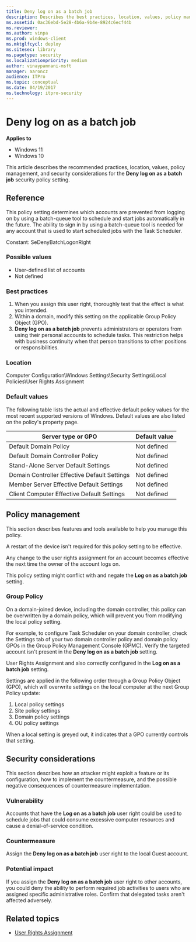 ```yaml
---
title: Deny log on as a batch job 
description: Describes the best practices, location, values, policy management, and security considerations for the Deny log on as a batch job security policy setting.
ms.assetid: 0ac36ebd-5e28-4b6a-9b4e-8924c6ecf44b
ms.reviewer: 
ms.author: vinpa
ms.prod: windows-client
ms.mktglfcycl: deploy
ms.sitesec: library
ms.pagetype: security
ms.localizationpriority: medium
author: vinaypamnani-msft
manager: aaroncz
audience: ITPro
ms.topic: conceptual
ms.date: 04/19/2017
ms.technology: itpro-security
---
```


# Deny log on as a batch job

**Applies to**
-   Windows 11
-   Windows 10

This article describes the recommended practices, location, values, policy management, and security considerations for the **Deny log on as a batch job** security policy setting.

## Reference

This policy setting determines which accounts are prevented from logging on by using a batch-queue tool to schedule and start jobs automatically in the future. The ability to sign in by using a batch-queue tool is needed for any account that is used to start scheduled jobs with the Task Scheduler.

Constant: SeDenyBatchLogonRight

### Possible values

-   User-defined list of accounts
-   Not defined

### Best practices

1.  When you assign this user right, thoroughly test that the effect is what you intended.
2.  Within a domain, modify this setting on the applicable Group Policy Object (GPO).
3.  **Deny log on as a batch job** prevents administrators or operators from using their personal accounts to schedule tasks. This restriction helps with business continuity when that person transitions to other positions or responsibilities.

### Location

Computer Configuration\\Windows Settings\\Security Settings\\Local Policies\\User Rights Assignment

### Default values

The following table lists the actual and effective default policy values for the most recent supported versions of Windows. Default values are also listed on the policy's property page.

| Server type or GPO | Default value |
| - | - |
| Default Domain Policy | Not defined| 
| Default Domain Controller Policy | Not defined | 
| Stand-Alone Server Default Settings | Not defined | 
| Domain Controller Effective Default Settings | Not defined | 
| Member Server Effective Default Settings | Not defined | 
| Client Computer Effective Default Settings | Not defined | 
 
## Policy management

This section describes features and tools available to help you manage this policy.

A restart of the device isn't required for this policy setting to be effective.

Any change to the user rights assignment for an account becomes effective the next time the owner of the account logs on.

This policy setting might conflict with and negate the **Log on as a batch job** setting.

### Group Policy

On a domain-joined device, including the domain controller, this policy can be overwritten by a domain policy, which will prevent you from modifying the local policy setting.

For example, to configure Task Scheduler on your domain controller, check the Settings tab of your two domain controller policy and domain policy GPOs in the Group Policy Management Console (GPMC). Verify the targeted account isn't present in the **Deny log on as a batch job** setting. 

User Rights Assignment and also correctly configured in the **Log on as a batch job** setting.

Settings are applied in the following order through a Group Policy Object (GPO), which will overwrite settings on the local computer at the next Group Policy update:

1.  Local policy settings
2.  Site policy settings
3.  Domain policy settings
4.  OU policy settings

When a local setting is greyed out, it indicates that a GPO currently controls that setting.

## Security considerations

This section describes how an attacker might exploit a feature or its configuration, how to implement the countermeasure, and the possible negative consequences of countermeasure implementation.

### Vulnerability

Accounts that have the **Log on as a batch job** user right could be used to schedule jobs that could consume excessive computer resources and cause a denial-of-service condition.

### Countermeasure

Assign the **Deny log on as a batch job** user right to the local Guest account.

### Potential impact

If you assign the **Deny log on as a batch job** user right to other accounts, you could deny the ability to perform required job activities to users who are assigned specific administrative roles. Confirm that delegated tasks aren't affected adversely.

## Related topics

- [User Rights Assignment](user-rights-assignment.md)

